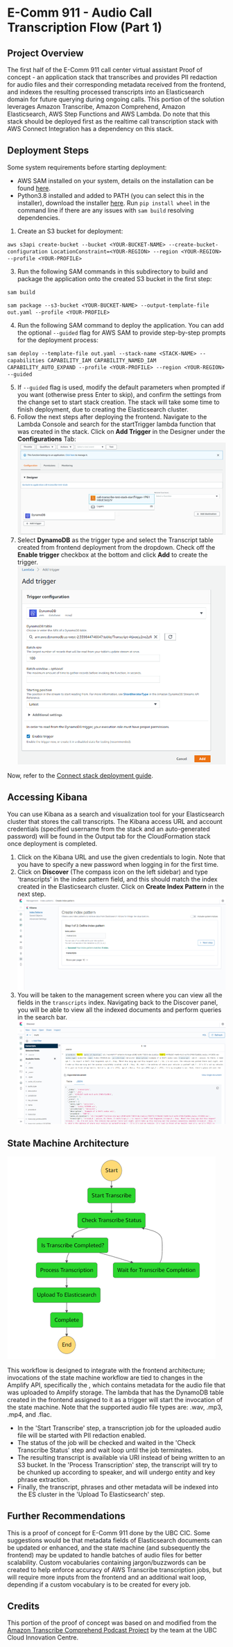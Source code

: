 # E-Comm 911 - Audio Call Transcription Flow (Part 1)

## Project Overview

The first half of the E-Comm 911 call center virtual assistant Proof of concept - an application stack that transcribes and provides PII redaction for audio files and their corresponding metadata received from the frontend, and indexes the resulting processed transcripts into an Elasticsearch domain for future querying during ongoing calls. This portion of the solution leverages Amazon Transcribe, Amazon Comprehend, Amazon Elasticsearch, AWS Step Functions and AWS Lambda. Do note that this stack should be deployed first as the realtime call transcription stack with AWS Connect Integration has a dependency on this stack.

## Deployment Steps

Some system requirements before starting deployment:
* AWS SAM installed on your system, details on the installation can be found [here](https://docs.aws.amazon.com/serverless-application-model/latest/developerguide/serverless-sam-cli-install.html).
* Python3.8 installed and added to PATH (you can select this in the installer), download the installer [here](https://www.python.org/downloads/release/python-387/). Run ```pip install wheel``` in the command line if there are any issues with ```sam build``` resolving dependencies.

1) Create an S3 bucket for deployment:
```
aws s3api create-bucket --bucket <YOUR-BUCKET-NAME> --create-bucket-configuration LocationConstraint=<YOUR-REGION> --region <YOUR-REGION> --profile <YOUR-PROFILE>
```
3) Run the following SAM commands in this subdirectory to build and package the application onto the created S3 bucket in the first step:
```
sam build
```
```
sam package --s3-bucket <YOUR-BUCKET-NAME> --output-template-file out.yaml --profile <YOUR-PROFILE>
```
4) Run the following SAM command to deploy the application. You can add the optional ```--guided``` flag for AWS SAM to provide step-by-step prompts for the deployment process:
```
sam deploy --template-file out.yaml --stack-name <STACK-NAME> --capabilities CAPABILITY_IAM CAPABILITY_NAMED_IAM CAPABILITY_AUTO_EXPAND --profile <YOUR-PROFILE> --region <YOUR-REGION> --guided
```
5) If ```--guided``` flag is used, modify the default parameters when prompted if you want (otherwise press Enter to skip), and confirm the settings from the change set to start stack creation. The stack will take some time to finish deployment, due to creating the Elasticsearch cluster.
6) Follow the next steps after deploying the frontend. Navigate to the Lambda Console and search for the startTrigger lambda function that was created in the stack. Click on **Add Trigger** in the Designer under the **Configurations** Tab:
![alt text](../../images/enable-dynamodb-trigger.png)
7) Select **DynamoDB** as the trigger type and select the Transcript table created from frontend deployment from the dropdown. Check off the **Enable trigger** checkbox at the bottom and click **Add** to create the trigger.
![alt text](../../images/add-trigger.png)

Now, refer to the [Connect stack deployment guide](../connect-virtual-assistant/README.md).

## Accessing Kibana

You can use Kibana as a search and visualization tool for your Elasticsearch cluster that stores the call transcripts. The Kibana access URL and account credentials (specified username from the stack and an auto-generated password) will be found in the Output tab for the CloudFormation stack once deployment is completed.

1) Click on the Kibana URL and use the given credentials to login. Note that you have to specify a new password when logging in for the first time.
2) Click on **Discover** (The compass icon on the left sidebar) and type 'transcripts' in the index pattern field, and this should match the index created in the Elasticsearch cluster. Click on **Create Index Pattern** in the next step.
![alt text](../../images/kibana-create-index-pattern.png)
3) You will be taken to the management screen where you can view all the fields in the ```transcripts``` index. Navigating back to the Discover panel, you will be able to view all the indexed documents and perform queries in the search bar.
![alt text](../../images/kibana-document-query.png)

## State Machine Architecture
![alt text](../../images/state-machine.png)

This workflow is designed to integrate with the frontend architecture; invocations of the state machine workflow are tied to changes in the Amplify API, specifically the , which contains metadata for the audio file that was uploaded to Amplify storage. The lambda that has the DynamoDB table created in the frontend assigned to it as a trigger will start the invocation of the state machine. Note that the supported audio file types are: .wav, .mp3, .mp4, and .flac.
* In the 'Start Transcribe' step, a transcription job for the uploaded audio file will be started with PII redaction enabled.
* The status of the job will be checked and waited in the 'Check Transcribe Status' step and wait loop until the job terminates.
* The resulting transcript is available via URI instead of being written to an S3 bucket. In the 'Process Transcription' step, the transcript will try to be chunked up according to speaker, and will undergo entity and key phrase extraction.
* Finally, the transcript, phrases and other metadata will be indexed into the ES cluster in the 'Upload To Elasticsearch' step.

## Further Recommendations

This is a proof of concept for E-Comm 911 done by the UBC CIC. Some suggestions would be that metadata fields of Elasticsearch documents can be updated or enhanced, and the state machine (and subsequently the frontend) may be updated to handle batches of audio files for better scalability. Custom vocabularies containing jargon/buzzwords can be created to help enforce accuracy of AWS Transcribe transcription jobs, but will require more inputs from the frontend and an additional wait loop, depending if a custom vocabulary is to be created for every job.

## Credits

This portion of the proof of concept was based on and modified from the [Amazon Transcribe Comprehend Podcast Project](https://github.com/aws-samples/amazon-transcribe-comprehend-podcast) by the team at the UBC Cloud Innovation Centre.